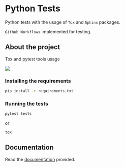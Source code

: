 # Python Tests

Python tests with the usage of `Tox` and `Sphinx` packages.

`Github Workflows` implemented for testing.

## About the project

Tox and pytest tools usage

![](docs/img/)
### Installing the requirements
```bash
pip install -r requirements.txt
```
### Running the tests
```bash
pytest tests
```
or
```bash
tox
```
## Documentation

Read the [documentation](docs/README.md) provided.